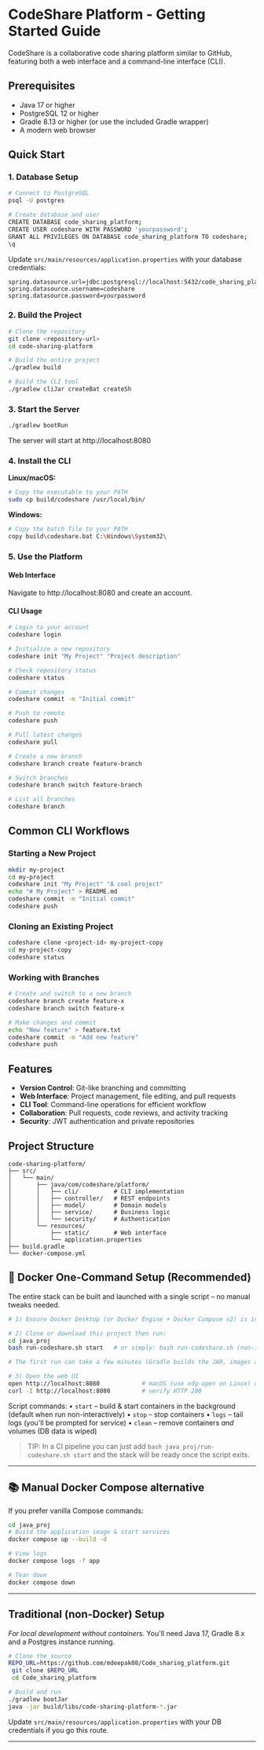 # CodeShare Platform - Getting Started Guide

CodeShare is a collaborative code sharing platform similar to GitHub, featuring both a web interface and a command-line interface (CLI).

## Prerequisites

- Java 17 or higher
- PostgreSQL 12 or higher
- Gradle 8.13 or higher (or use the included Gradle wrapper)
- A modern web browser

## Quick Start

### 1. Database Setup

```bash
# Connect to PostgreSQL
psql -U postgres

# Create database and user
CREATE DATABASE code_sharing_platform;
CREATE USER codeshare WITH PASSWORD 'yourpassword';
GRANT ALL PRIVILEGES ON DATABASE code_sharing_platform TO codeshare;
\q
```

Update `src/main/resources/application.properties` with your database credentials:
```properties
spring.datasource.url=jdbc:postgresql://localhost:5432/code_sharing_platform
spring.datasource.username=codeshare
spring.datasource.password=yourpassword
```

### 2. Build the Project

```bash
# Clone the repository
git clone <repository-url>
cd code-sharing-platform

# Build the entire project
./gradlew build

# Build the CLI tool
./gradlew cliJar createBat createSh
```

### 3. Start the Server

```bash
./gradlew bootRun
```

The server will start at http://localhost:8080

### 4. Install the CLI

**Linux/macOS:**
```bash
# Copy the executable to your PATH
sudo cp build/codeshare /usr/local/bin/
```

**Windows:**
```bash
# Copy the batch file to your PATH
copy build\codeshare.bat C:\Windows\System32\
```

### 5. Use the Platform

#### Web Interface
Navigate to http://localhost:8080 and create an account.

#### CLI Usage
```bash
# Login to your account
codeshare login

# Initialize a new repository
codeshare init "My Project" "Project description"

# Check repository status
codeshare status

# Commit changes
codeshare commit -m "Initial commit"

# Push to remote
codeshare push

# Pull latest changes
codeshare pull

# Create a new branch
codeshare branch create feature-branch

# Switch branches
codeshare branch switch feature-branch

# List all branches
codeshare branch
```

## Common CLI Workflows

### Starting a New Project
```bash
mkdir my-project
cd my-project
codeshare init "My Project" "A cool project"
echo "# My Project" > README.md
codeshare commit -m "Initial commit"
codeshare push
```

### Cloning an Existing Project
```bash
codeshare clone <project-id> my-project-copy
cd my-project-copy
codeshare status
```

### Working with Branches
```bash
# Create and switch to a new branch
codeshare branch create feature-x
codeshare branch switch feature-x

# Make changes and commit
echo "New feature" > feature.txt
codeshare commit -m "Add new feature"
codeshare push
```

## Features

- **Version Control**: Git-like branching and committing
- **Web Interface**: Project management, file editing, and pull requests
- **CLI Tool**: Command-line operations for efficient workflow
- **Collaboration**: Pull requests, code reviews, and activity tracking
- **Security**: JWT authentication and private repositories

## Project Structure

```
code-sharing-platform/
├── src/
│   └── main/
│       ├── java/com/codeshare/platform/
│       │   ├── cli/          # CLI implementation
│       │   ├── controller/   # REST endpoints
│       │   ├── model/        # Domain models
│       │   ├── service/      # Business logic
│       │   └── security/     # Authentication
│       └── resources/
│           ├── static/       # Web interface
│           └── application.properties
├── build.gradle
└── docker-compose.yml
```

## 🚀 Docker One-Command Setup (Recommended)

The entire stack can be built and launched with a single script – no manual tweaks needed.

```bash
# 1) Ensure Docker Desktop (or Docker Engine + Docker Compose v2) is installed & running.

# 2) Clone or download this project then run:
cd java_proj
bash run-codeshare.sh start   # or simply: bash run-codeshare.sh (non-interactive CI)

# The first run can take a few minutes (Gradle builds the JAR, images are pulled).

# 3) Open the web UI
open http://localhost:8080            # macOS (use xdg-open on Linux) or
curl -I http://localhost:8080         # verify HTTP 200
```

Script commands:
• `start`  – build & start containers in the background (default when run non-interactively)
• `stop`   – stop containers
• `logs`   – tail logs (you'll be prompted for service)
• `clean`  – remove containers *and* volumes (DB data is wiped)

> TIP: In a CI pipeline you can just add `bash java_proj/run-codeshare.sh start` and the stack will be ready once the script exits.

---

## 📚 Manual Docker Compose alternative
If you prefer vanilla Compose commands:
```bash
cd java_proj
# Build the application image & start services
docker compose up --build -d

# View logs
docker compose logs -f app

# Tear down
docker compose down
```

---

## Traditional (non-Docker) Setup
*For local development without containers.*  You'll need Java 17, Gradle 8.x and a Postgres instance running.

```bash
# Clone the source
REPO_URL=https://github.com/mdeepak08/Code_sharing_platform.git
 git clone $REPO_URL
 cd Code_sharing_platform

# Build and run
./gradlew bootJar
java -jar build/libs/code-sharing-platform-*.jar
```

Update `src/main/resources/application.properties` with your DB credentials if you go this route.

---
